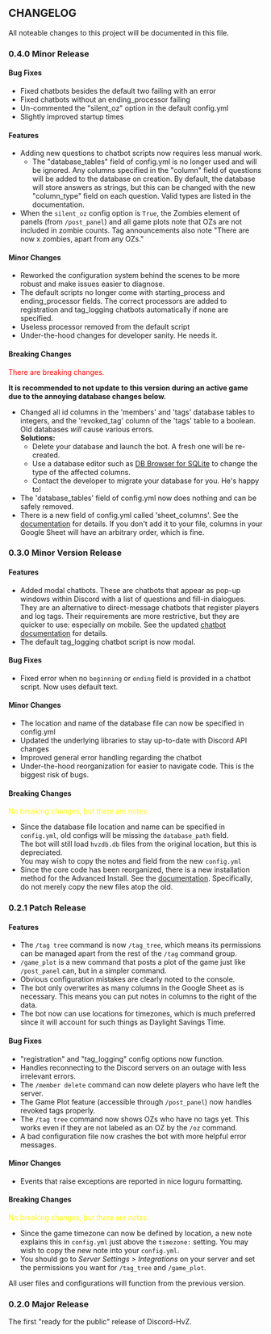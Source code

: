 ## CHANGELOG

All noteable changes to this project will be documented in this file.

### 0.4.0 Minor Release

#### Bug Fixes

- Fixed chatbots besides the default two failing with an error
- Fixed chatbots without an ending_processor failing
- Un-commented the "silent_oz" option in the default config.yml
- Slightly improved startup times

#### Features

- Adding new questions to chatbot scripts now requires less manual work.
  - The "database_tables" field of config.yml is no longer used and will be ignored. Any columns specified in the "column"
  field of questions will be added to the database on creation. By default, the database will store answers as strings,
  but this can be changed with the new "column_type" field on each question. Valid types are listed in the documentation.
- When the `silent_oz` config option is `True`, the Zombies element of panels (from `/post_panel`) and all game plots note that
  OZs are not included in  zombie counts. Tag announcements also note "There are now x zombies, apart from any OZs."

#### Minor Changes


- Reworked the configuration system behind the scenes to be more robust and make issues easier to diagnose.
- The default scripts no longer come with starting_process and ending_processor fields. 
  The correct processors are added to registration and tag_logging chatbots automatically if none are specified.
- Useless processor removed from the default script
- Under-the-hood changes for developer sanity. He needs it.

#### Breaking Changes

<font color="red"> There are breaking changes. </font> 

**It is recommended to not update to this version during an active game due to the annoying database changes below.**

- Changed all id columns in the 'members' and 'tags' database tables to integers, 
and the 'revoked_tag' column of the 'tags' table to a boolean.
Old databases *will* cause various errors.  
**Solutions:**
  - Delete your database and launch the bot. A fresh one will be re-created.
  - Use a database editor such as [DB Browser for SQLite](https://sqlitebrowser.org/) to change the
  type of the affected columns.
  - Contact the developer to migrate your database for you. He's happy to!
- The 'database_tables' field of config.yml now does nothing and can be safely removed.
- There is a new field of config.yml called 'sheet_columns'. See the [documentation](https://conner-anderson.github.io/discord-hvz-docs/0.4.0/config_options/#sheet_columns) for details.
If you don't add it to your file, columns in your Google Sheet will have an arbitrary order, which is fine.

### 0.3.0 Minor Version Release

#### Features

- Added modal chatbots. These are chatbots that appear as pop-up windows within Discord with a list of questions and fill-in dialogues.
They are an alternative to direct-message chatbots that register players and log tags.
Their requirements are more restrictive, but they are quicker to use: especially on mobile.
See the updated [chatbot documentation](https://conner-anderson.github.io/discord-hvz-docs/0.3.0/customized_chatbots/) for details.
- The default tag_logging chatbot script is now modal.

#### Bug Fixes
- Fixed error when no `beginning` or `ending` field is provided in a chatbot script. Now uses default text.

#### Minor Changes

- The location and name of the database file can now be specified in config.yml
- Updated the underlying libraries to stay up-to-date with Discord API changes
- Improved general error handling regarding the chatbot
- Under-the-hood reorganization for easier to navigate code. This is the biggest risk of bugs.

#### Breaking Changes

<font color="yellow"> No breaking changes, but there are notes: </font> 

- Since the database file location and name can be specified in `config.yml`, old configs will be missing the `database_path` field.  
The bot will still load `hvzdb.db` files from the original location, but this is depreciated.  
You may wish to copy the notes and field from the new `config.yml`
- Since the core code has been reorganized, there is a new installation method for the Advanced Install. See the [documentation](https://conner-anderson.github.io/discord-hvz-docs/0.3.0/installation/#updating).
Specifically, do not merely copy the new files atop the old. 

### 0.2.1 Patch Release

#### Features

- The `/tag tree` command is now `/tag_tree`, which means its permissions can be managed apart from the rest of the `/tag` command group.
- `/game_plot` is a new command that posts a plot of the game just like `/post_panel` can, but in a simpler command.
- Obvious configuration mistakes are clearly noted to the console.
- The bot only overwrites as many columns in the Google Sheet as is necessary. This means you can put notes in columns to the right of the data.
- The bot now can use locations for timezones, which is much preferred since it will account for such things as Daylight Savings Time.

#### Bug Fixes
- "registration" and "tag_logging" config options now function.
- Handles reconnecting to the Discord servers on an outage with less irrelevant errors.
- The `/member delete` command can now delete players who have left the server.
- The Game Plot feature (accessible through `/post_panel`) now handles revoked tags properly.
- The `/tag tree` command now shows OZs who have no tags yet. This works even if they are not labeled as an OZ by the `/oz` command.
- A bad configuration file now crashes the bot with more helpful error messages.

#### Minor Changes

- Events that raise exceptions are reported in nice loguru formatting.
#### Breaking Changes

<font color="yellow"> No breaking changes, but there are notes: </font> 

- Since the game timezone can now be defined by location, a new note explains this in `config.yml` just above the `timezone:` setting. 
You may wish to copy the new note into your `config.yml`.
- You should go to *Server Settings > Integrations* on your server and set the permissions you want for `/tag_tree` and `/game_plot`.

All user files and configurations will function from the previous version.
### 0.2.0 Major Release

The first "ready for the public" release of Discord-HvZ.
